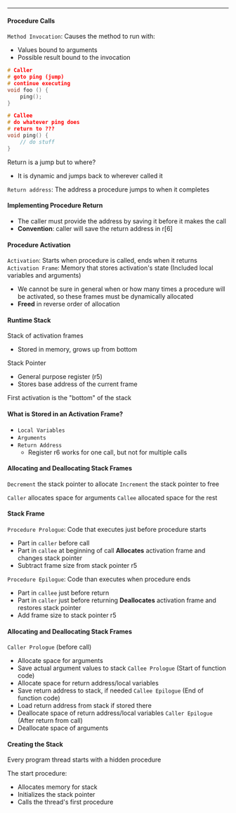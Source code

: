 ***
#### Procedure Calls
`Method Invocation`: Causes the method to run with:
* Values bound to arguments
* Possible result bound to the invocation

```cpp
# Caller
# goto ping (jump)
# continue executing
void foo () {
	ping();
}

# Callee
# do whatever ping does
# return to ???
void ping() {
	// do stuff
}
```

Return is a jump but to where?
* It is dynamic and jumps back to wherever called it

`Return address`: The address a procedure jumps to when it completes


#### Implementing Procedure Return
* The caller must provide the address by saving it before it makes the call
* **Convention**: caller will save the return address in r[6]

#### Procedure Activation
`Activation`: Starts when procedure is called, ends when it returns
`Activation Frame`: Memory that stores activation's state (Included local variables and arguments)
* We cannot be sure in general when or how many times a procedure will be activated, so these frames must be dynamically allocated
* **Freed** in reverse order of allocation

#### Runtime Stack
Stack of activation frames
* Stored in memory, grows up from bottom

Stack Pointer
* General purpose register (r5)
* Stores base address of the current frame

First activation is the "bottom" of the stack

#### What is Stored in an Activation Frame?
* `Local Variables`
* `Arguments`
* `Return Address`
	* Register r6 works for one call, but not for multiple calls

#### Allocating and Deallocating Stack Frames
`Decrement` the stack pointer to allocate
`Increment` the stack pointer to free

`Caller` allocates space for arguments
`Callee` allocated space for the rest

#### Stack Frame
`Procedure Prologue`: Code that executes just before procedure starts
* Part in `caller` before call
* Part in `callee` at beginning of call
**Allocates** activation frame and changes stack pointer
* Subtract frame size from stack pointer r5

`Procedure Epilogue`: Code than executes when procedure ends
* Part in `callee` just before return
* Part in `caller` just before returning
**Deallocates** activation frame and restores stack pointer
* Add frame size to stack pointer r5

#### Allocating and Deallocating Stack Frames
`Caller Prologue` (before call)
* Allocate space for arguments
* Save actual argument values to stack
`Callee Prologue` (Start of function code)
* Allocate space for return address/local variables
* Save return address to stack, if needed
`Callee Epilogue` (End of function code)
* Load return address from stack if stored there
* Deallocate space of return address/local variables
`Caller Epilogue` (After return from call)
* Deallocate space of arguments

#### Creating the Stack
Every program thread starts with a hidden procedure

The start procedure:
* Allocates memory for stack
* Initializes the stack pointer
* Calls the thread's first procedure


